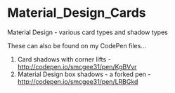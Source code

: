 # Material_Design_Cards
Material Design - various card types and shadow types

These can also be found on my CodePen files...
1. Card shadows with corner lifts - http://codepen.io/smcgee31/pen/KgBVvr
2. Material Design box shadows - a forked pen - http://codepen.io/smcgee31/pen/LRBGkd
